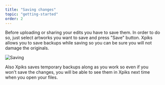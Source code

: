 ```yaml
---
title: "Saving changes"
topic: "getting-started"
order: 2
---
```


Before uploading or sharing your edits you have to save them. In order to do so, just select artworks you want to save and press "Save" button. Xpiks allows you to save backups while saving so you can be sure you will not damage the originals.

<p>
  <img alt="Saving" src='{{< misc/rel "/images/tutorials/getting-started/artwork-saving.gif" >}}' class="small-12 large-12" />
</p>

Also Xpiks saves temporary backups along as you work so even if you won't save the changes, you will be able to see them in Xpiks next time when you open your files.